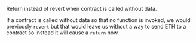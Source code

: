 Return instead of revert when contract is called without data.

If a contract is called without data so that no function is invoked,
we would previously `revert` but that would leave us without a 
way to send ETH to a contract so instead it will cause a `return` now.
